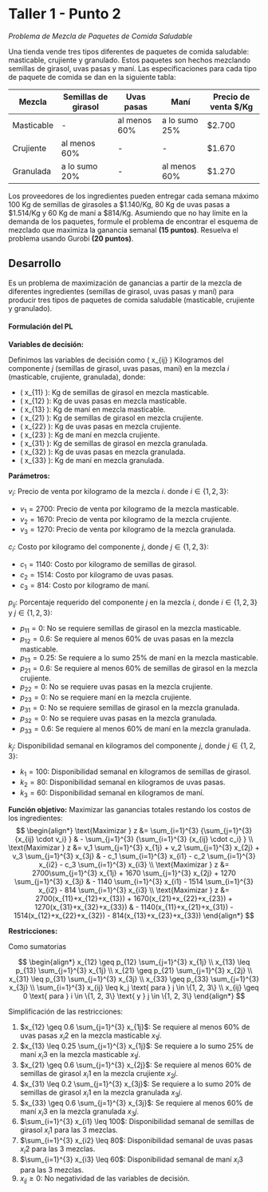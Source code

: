 # Taller 1 - Punto 2
*Problema de Mezcla de Paquetes de Comida Saludable*

Una tienda vende tres tipos diferentes de paquetes de comida saludable: masticable, crujiente y granulado. Estos paquetes son hechos mezclando semillas de girasol, uvas pasas y maní. Las especificaciones para cada tipo de paquete de comida se dan en la siguiente tabla:

| Mezcla    | Semillas de girasol | Uvas pasas        | Maní             | Precio de venta $/Kg |
|-----------|---------------------|-------------------|------------------|----------------------|
| Masticable| -                   | al menos 60%      | a lo sumo 25%    | $2.700               |
| Crujiente | al menos 60%        | -                 | -                | $1.670               |
| Granulada | a lo sumo 20%       | -                 | al menos 60%     | $1.270               |

Los proveedores de los ingredientes pueden entregar cada semana máximo 100 Kg de semillas de girasoles a $1.140/Kg, 80 Kg de uvas pasas a $1.514/Kg y 60 Kg de maní a $814/Kg. Asumiendo que no hay límite en la demanda de los paquetes, formule el problema de encontrar el esquema de mezclado que maximiza la ganancia semanal **(15 puntos)**. Resuelva el problema usando Gurobi **(20 puntos)**.

## Desarrollo
Es un problema de maximización de ganancias a partir de la mezcla de diferentes ingredientes (semillas de girasol, uvas pasas y maní) para producir tres tipos de paquetes de comida saludable (masticable, crujiente y granulado).

#### Formulación del PL

**Variables de decisión:**

Definimos las variables de decisión como \( x_{ij} \) Kilogramos del componente $j$ (semillas de girasol, uvas pasas, maní) en la mezcla $i$ (masticable, crujiente, granulada), donde:
- \( x_{11} \): Kg de semillas de girasol en mezcla masticable.
- \( x_{12} \): Kg de uvas pasas en mezcla masticable.
- \( x_{13} \): Kg de maní en mezcla masticable.
- \( x_{21} \): Kg de semillas de girasol en mezcla crujiente.
- \( x_{22} \): Kg de uvas pasas en mezcla crujiente.
- \( x_{23} \): Kg de maní en mezcla crujiente.
- \( x_{31} \): Kg de semillas de girasol en mezcla granulada.
- \( x_{32} \): Kg de uvas pasas en mezcla granulada.
- \( x_{33} \): Kg de maní en mezcla granulada.

**Parámetros:**

$v_i$: Precio de venta por kilogramo de la mezcla $i$. donde $i \in \{1, 2, 3\}$:
 - $v_1 = 2700$: Precio de venta por kilogramo de la mezcla masticable.
 - $v_2 = 1670$: Precio de venta por kilogramo de la mezcla crujiente.
 - $v_3 = 1270$: Precio de venta por kilogramo de la mezcla granulada.

$c_i$: Costo por kilogramo del componente $j$, donde $j \in \{1, 2, 3\}$:
 - $c_1 = 1140$: Costo por kilogramo de semillas de girasol.
 - $c_2 = 1514$: Costo por kilogramo de uvas pasas.
 - $c_3 = 814$: Costo por kilogramo de maní.
  
$p_{ij}$: Porcentaje requerido del componente $j$ en la mezcla $i$, donde $i \in \{1, 2, 3\}$ y $j \in \{1, 2, 3\}$:
 - $p_{11} = 0$: No se requiere semillas de girasol en la mezcla masticable.
 - $p_{12} = 0.6$: Se requiere al menos 60% de uvas pasas en la mezcla masticable.
 - $p_{13} = 0.25$: Se requiere a lo sumo 25% de maní en la mezcla masticable.
 - $p_{21} = 0.6$: Se requiere al menos 60% de semillas de girasol en la mezcla crujiente.
 - $p_{22} = 0$: No se requiere uvas pasas en la mezcla crujiente.
 - $p_{23} = 0$: No se requiere maní en la mezcla crujiente.
 - $p_{31} = 0$: No se requiere semillas de girasol en la mezcla granulada.
 - $p_{32} = 0$: No se requiere uvas pasas en la mezcla granulada.
 - $p_{33} = 0.6$: Se requiere al menos 60% de maní en la mezcla granulada.

$k_j$: Disponibilidad semanal en kilogramos del componente $j$, donde $j \in \{1, 2, 3\}$:
 - $k_1 = 100$: Disponibilidad semanal en kilogramos de semillas de girasol.
 - $k_2 = 80$: Disponibilidad semanal en kilogramos de uvas pasas.
 - $k_3 = 60$: Disponibilidad semanal en kilogramos de maní.

**Función objetivo:** Maximizar las ganancias totales restando los costos de los ingredientes: 
$$
\begin{align*}
\text{Maximizar } z &= \sum_{i=1}^{3} {\sum_{j=1}^{3} {x_{ij} \cdot v_i} } & - \sum_{j=1}^{3} {\sum_{i=1}^{3} {x_{ij} \cdot c_i} }
\\
\text{Maximizar } z &= v_1 \sum_{j=1}^{3} x_{1j} + v_2 \sum_{j=1}^{3} x_{2j} + v_3 \sum_{j=1}^{3} x_{3j} & - c_1 \sum_{i=1}^{3} x_{i1} - c_2 \sum_{i=1}^{3} x_{i2} - c_3 \sum_{i=1}^{3} x_{i3}
\\
\text{Maximizar } z &= 2700\sum_{j=1}^{3} x_{1j}  + 1670 \sum_{j=1}^{3} x_{2j} + 1270 \sum_{j=1}^{3} x_{3j} & - 1140 \sum_{i=1}^{3} x_{i1} - 1514 \sum_{i=1}^{3} x_{i2} - 814 \sum_{i=1}^{3} x_{i3}
\\
\text{Maximizar } z &= 2700(x_{11}+x_{12}+x_{13}) + 1670(x_{21}+x_{22}+x_{23}) + 1270(x_{31}+x_{32}+x_{33}) & - 1140(x_{11}+x_{21}+x_{31}) - 1514(x_{12}+x_{22}+x_{32}) - 814(x_{13}+x_{23}+x_{33})
\end{align*}
$$

**Restricciones:**

Como sumatorias

$$
\begin{align*}
x_{12} \geq p_{12} \sum_{j=1}^{3} x_{1j} \\
x_{13} \leq p_{13} \sum_{j=1}^{3} x_{1j} \\
x_{21} \geq p_{21} \sum_{j=1}^{3} x_{2j} \\
x_{31} \leq p_{31} \sum_{j=1}^{3} x_{3j} \\
x_{33} \geq p_{33} \sum_{j=1}^{3} x_{3j} \\
\sum_{i=1}^{3} x_{ij} \leq k_j \text{ para } j \in \{1, 2, 3\} \\
x_{ij} \geq 0 \text{ para } i \in \{1, 2, 3\} \text{ y } j \in \{1, 2, 3\}
\end{align*}
$$

Simplificación de las restricciones:

1. $x_{12} \geq 0.6 \sum_{j=1}^{3} x_{1j}$: Se requiere al menos 60% de uvas pasas $x_i2$ en la mezcla masticable $x_1j$.
2. $x_{13} \leq 0.25 \sum_{j=1}^{3} x_{1j}$: Se requiere a lo sumo 25% de maní $x_i3$ en la mezcla masticable $x_1j$.
3. $x_{21} \geq 0.6 \sum_{j=1}^{3} x_{2j}$: Se requiere al menos 60% de semillas de girasol $x_i1$ en la mezcla crujiente $x_2j$. 
4. $x_{31} \leq 0.2 \sum_{j=1}^{3} x_{3j}$: Se requiere a lo sumo 20% de semillas de girasol $x_i1$ en la mezcla granulada $x_3j$.
5. $x_{33} \geq 0.6 \sum_{j=1}^{3} x_{3j}$: Se requiere al menos 60% de maní $x_i3$ en la mezcla granulada $x_3j$.
6. $\sum_{i=1}^{3} x_{i1} \leq 100$: Disponibilidad semanal de semillas de girasol $x_i1$ para las 3 mezclas.
7. $\sum_{i=1}^{3} x_{i2} \leq 80$: Disponibilidad semanal de uvas pasas $x_i2$ para las 3 mezclas.
8. $\sum_{i=1}^{3} x_{i3} \leq 60$: Disponibilidad semanal de maní $x_i3$ para las 3 mezclas.
9. $x_{ij} \geq 0$: No negatividad de las variables de decisión.

